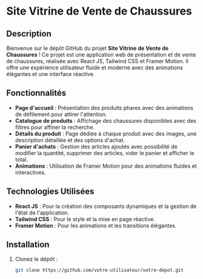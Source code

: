 # Site Vitrine de Vente de Chaussures

## Description

Bienvenue sur le dépôt GitHub du projet **Site Vitrine de Vente de Chaussures** ! Ce projet est une application web de présentation et de vente de chaussures, réalisée avec React JS, Tailwind CSS et Framer Motion. Il offre une expérience utilisateur fluide et moderne avec des animations élégantes et une interface réactive.

## Fonctionnalités

- **Page d'accueil** : Présentation des produits phares avec des animations de défilement pour attirer l'attention.
- **Catalogue de produits** : Affichage des chaussures disponibles avec des filtres pour affiner la recherche.
- **Détails du produit** : Page dédiée à chaque produit avec des images, une description détaillée et des options d'achat.
- **Panier d'achats** : Gestion des articles ajoutés avec possibilité de modifier la quantité, supprimer des articles, vider le panier et afficher le total.
- **Animations** : Utilisation de Framer Motion pour des animations fluides et interactives.

## Technologies Utilisées

- **React JS** : Pour la création des composants dynamiques et la gestion de l'état de l'application.
- **Tailwind CSS** : Pour le style et la mise en page réactive.
- **Framer Motion** : Pour les animations et les transitions élégantes.

## Installation

1. Clonez le dépôt :
   ```bash
   git clone https://github.com/votre-utilisateur/votre-depot.git
   ```
